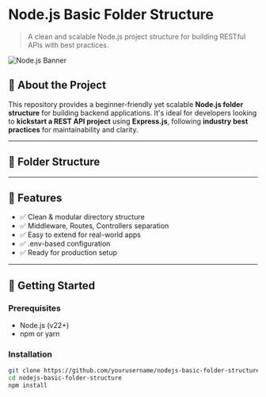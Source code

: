 # Node.js Basic Folder Structure

> A clean and scalable Node.js project structure for building RESTful APIs with best practices.

![Node.js Banner](https://nodejs.org/static/images/logos/nodejs-new-pantone-black.svg)

## 🚀 About the Project
This repository provides a beginner-friendly yet scalable **Node.js folder structure** for building backend applications. It's ideal for developers looking to **kickstart a REST API project** using **Express.js**, following **industry best practices** for maintainability and clarity.

---

## 📁 Folder Structure

---

## 📌 Features
- ✅ Clean & modular directory structure  
- ✅ Middleware, Routes, Controllers separation  
- ✅ Easy to extend for real-world apps  
- ✅ .env-based configuration  
- ✅ Ready for production setup

---

## 🧪 Getting Started

### Prerequisites
- Node.js (v22+)
- npm or yarn

### Installation
```bash
git clone https://github.com/yourusername/nodejs-basic-folder-structure.git
cd nodejs-basic-folder-structure
npm install

